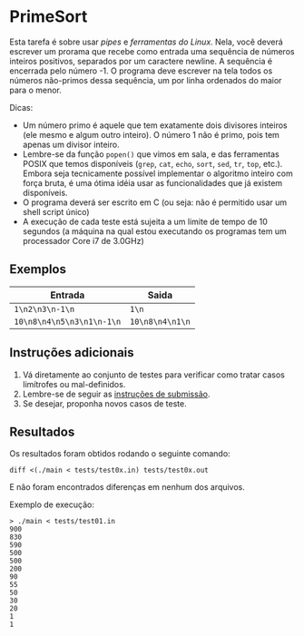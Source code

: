 # PrimeSort

Esta tarefa é sobre usar *pipes* e *ferramentas do Linux*. Nela, você deverá escrever
um prorama que recebe como entrada uma sequência de números inteiros positivos,
separados por um caractere newline. A sequência é encerrada pelo número -1. O
programa deve escrever na tela todos os números não-primos dessa sequência, um
por linha ordenados do maior para o menor.

Dicas:
* Um número primo é aquele que tem exatamente dois divisores inteiros (ele mesmo
  e algum outro inteiro). O número 1 não é primo, pois tem apenas um divisor
  inteiro.
* Lembre-se da função `popen()` que vimos em sala, e das ferramentas POSIX que
  temos disponíveis (`grep`, `cat`, `echo`, `sort`, `sed`, `tr`, `top`, etc.).
  Embora seja tecnicamente possível implementar o algoritmo inteiro com força
  bruta, é uma ótima idéia usar as funcionalidades que já existem disponíveis.
* O programa deverá ser escrito em C (ou seja: não é permitido usar
  um shell script único)
* A execução de cada teste está sujeita a um limite de tempo de 10 segundos (a
  máquina na qual estou executando os programas tem um processador Core i7 de
  3.0GHz)

## Exemplos

Entrada | Saida
------- | -----
`1\n2\n3\n-1\n` | `1\n`
`10\n8\n4\n5\n3\n1\n-1\n` | `10\n8\n4\n1\n`


## Instruções adicionais

1. Vá diretamente ao conjunto de testes para verificar como tratar casos
   limítrofes ou mal-definidos.
1. Lembre-se de seguir as [instruções de submissão](docs/instrucoes.md).
1. Se desejar, proponha novos casos de teste.


## Resultados

Os resultados foram obtidos rodando o seguinte comando:
```
diff <(./main < tests/test0x.in) tests/test0x.out
```

E não foram encontrados diferenças em nenhum dos arquivos.

Exemplo de execução:

```
> ./main < tests/test01.in
900
830
590
500
500
200
90
55
50
30
20
1
1

```
